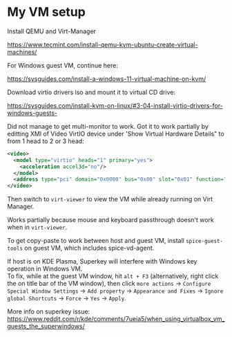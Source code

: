 # My VM setup

Install QEMU and Virt-Manager

https://www.tecmint.com/install-qemu-kvm-ubuntu-create-virtual-machines/

For Windows guest VM, continue here:

https://sysguides.com/install-a-windows-11-virtual-machine-on-kvm/

Download virtio drivers iso and mount it to virtual CD drive:

https://sysguides.com/install-kvm-on-linux/#3-04-install-virtio-drivers-for-windows-guests-

Did not manage to get multi-monitor to work. Got it to work partially by editting XMl of Video VirtIO device under 'Show Virtual Hardware Details" to from 1 head to 2 or 3 head:

```xml
<video>
  <model type="virtio" heads="1" primary="yes">
    <acceleration accel3d="no"/>
  </model>
  <address type="pci" domain="0x0000" bus="0x00" slot="0x01" function="0x0"/>
</video>
```

Then switch to ```virt-viewer``` to view the VM while already running on Virt Manager.

Works partially because mouse and keyboard passthrough doesn't work when in ```virt-viewer```.

To get copy-paste to work between host and guest VM, install ```spice-guest-tools``` on guest VM, which includes spice-vd-agent.

If host is on KDE Plasma, Superkey will interfere with Windows key operation in Windows VM.  
To fix, while at the guest VM window, hit ```alt + F3``` (alternatively, right click the on title bar of the VM window), then click ```more actions``` -> ```Configure Special Window Settings``` -> ```Add property``` -> ```Appearance and Fixes``` -> ```Ignore global Shortcuts``` -> ```Force``` -> ```Yes``` -> ```Apply```.

More info on superkey issue: https://www.reddit.com/r/kde/comments/7ueia5/when_using_virtualbox_vm_guests_the_superwindows/